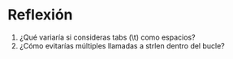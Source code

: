 # Reflexión

1. ¿Qué variaría si consideras tabs (\t) como espacios?
2. ¿Cómo evitarías múltiples llamadas a strlen dentro del bucle?
